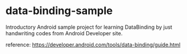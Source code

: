 # data-binding-sample

Introductory Android sample project for learning DataBinding by just handwriting codes from Android Developer site.

reference: https://developer.android.com/tools/data-binding/guide.html